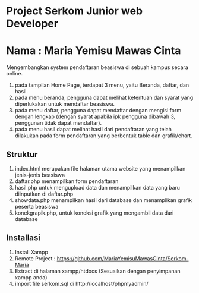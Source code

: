 # Project Serkom Junior web Developer

# Nama : Maria Yemisu Mawas Cinta

Mengembangkan system pendaftaran beasiswa di sebuah kampus secara online.

1. pada tampilan Home Page, terdapat 3 menu, yaitu Beranda, daftar, dan hasil.
2. pada menu beranda, pengguna dapat melihat ketentuan dan syarat yang diperlukakan untuk mendaftar beasiswa.
3. pada menu daftar, pengguna dapat mendaftar dengan mengisi form dengan lengkap (dengan syarat apabila ipk pengguna dibawah 3, penggunan tidak dapat mendaftar).
4. pada menu hasil dapat melihat hasil dari pendaftaran yang telah dilakukan pada form pendaftaran yang berbentuk table dan grafik/chart.

## Struktur

1. index.html merupakan file halaman utama website yang menampilkan jenis-jenis beasiswa
2. daftar.php menampilkan form pendaftaran
3. hasil.php untuk mengupload data dan menampilkan data yang baru diinputkan di daftar.php
4. showdata.php menampilkan hasil dari database dan menampilkan grafik peserta beasiswa
5. konekgrapik.php, untuk koneksi grafik yang mengambil data dari database

## Installasi

1. Install Xampp
2. Remote Project : https://github.com/MariaYemisuMawasCinta/Serkom-Maria
3. Extract di halaman xampp/htdocs (Sesuaikan dengan penyimpanan xampp anda)
4. import file serkom.sql di http://localhost/phpmyadmin/

